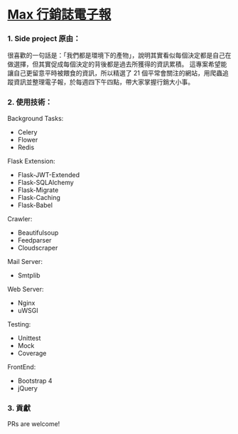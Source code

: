 # [Max 行銷誌電子報](https://article.maxlist.xyz/)

### 1. Side project 原由：

很喜歡的一句話是：「我們都是環境下的產物」，說明其實看似每個決定都是自己在做選擇，但其實促成每個決定的背後都是過去所獲得的資訊累積。
這專案希望能讓自己更留意平時被餵食的資訊，所以精選了 21 個平常會關注的網站，用爬蟲追蹤資訊並整理電子報，於每週四下午四點，帶大家掌握行銷大小事。


### 2. 使用技術：

Background Tasks:
* Celery
* Flower
* Redis

Flask Extension:
* Flask-JWT-Extended
* Flask-SQLAlchemy
* Flask-Migrate
* Flask-Caching
* Flask-Babel

Crawler:
* Beautifulsoup
* Feedparser
* Cloudscraper

Mail Server:
* Smtplib

Web Server:
* Nginx
* uWSGI

Testing:
* Unittest
* Mock
* Coverage

FrontEnd:
* Bootstrap 4
* jQuery

### 3. 貢獻
PRs are welcome!
